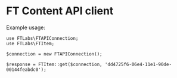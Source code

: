 # FT Content API client

Example usage:

	use FTLabs\FTAPIConnection;
	use FTLabs\FTItem;
	
	$connection = new FTAPIConnection();
	
	$response = FTItem::get($connection, 'dd4725f6-06e4-11e1-90de-00144feabdc0');
